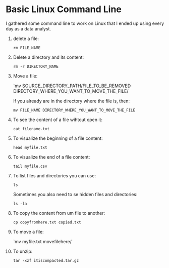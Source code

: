 # Basic Linux Command Line

I gathered some command line to work on Linux that I ended up using every day as a data analyst.

1. delete a file:

    `rm FILE_NAME`

2. Delete a directory and its content:

    `rm -r DIRECTORY_NAME`

3. Move a file:

    `mv SOURCE_DIRECTORY_PATH/FILE_TO_BE_REMOVED DIRECTORY_WHERE_YOU_WANT_TO_MOVE_THE_FILE/

    If you already are in the directory where the file is, then:

    `mv FILE_NAME DIRECTORY_WHERE_YOU_WANT_TO_MOVE_THE_FILE`

4. To see the content of a file wihtout open it:

    `cat filename.txt`

5. To visualize the beginning of a file content:

    `head myfile.txt`

6. To visualize the end of a file content:

    `tail myfile.csv`

7. To list files and directories you can use:

    `ls`

    Sometimes you also need to se hidden files and directories:

    `ls -la`

8. To copy the content from um file to another:

    `cp copyfromhere.txt copied.txt`

9. To move a file:

    `mv myfile.txt movefilehere/

10. To unzip: 

    `tar -xzf itiscompacted.tar.gz`

